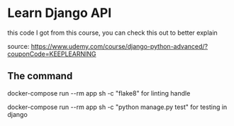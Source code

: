 # Learn Django API
this code I got from this course, you can check this out to better explain

source:
https://www.udemy.com/course/django-python-advanced/?couponCode=KEEPLEARNING

## The command
docker-compose run --rm app sh -c "flake8"
for linting handle

docker-compose run --rm app sh -c "python manage.py test"
for testing in django